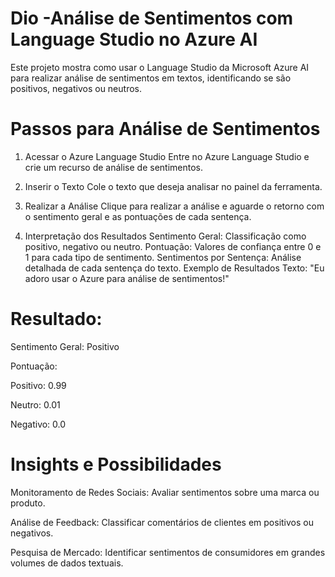 # Dio -Análise de Sentimentos com Language Studio no Azure AI


Este projeto mostra como usar o Language Studio da Microsoft Azure AI para realizar análise de sentimentos em textos, identificando se são positivos, negativos ou neutros.

# Passos para Análise de Sentimentos
1. Acessar o Azure Language Studio
Entre no Azure Language Studio e crie um recurso de análise de sentimentos.

2. Inserir o Texto
Cole o texto que deseja analisar no painel da ferramenta.

3. Realizar a Análise
Clique para realizar a análise e aguarde o retorno com o sentimento geral e as pontuações de cada sentença.

4. Interpretação dos Resultados
Sentimento Geral: Classificação como positivo, negativo ou neutro.
Pontuação: Valores de confiança entre 0 e 1 para cada tipo de sentimento.
Sentimentos por Sentença: Análise detalhada de cada sentença do texto.
Exemplo de Resultados
Texto: "Eu adoro usar o Azure para análise de sentimentos!"

 # Resultado:

Sentimento Geral: Positivo

Pontuação:

Positivo: 0.99

Neutro: 0.01

Negativo: 0.0

# Insights e Possibilidades
Monitoramento de Redes Sociais: Avaliar sentimentos sobre uma marca ou produto.

Análise de Feedback: Classificar comentários de clientes em positivos ou negativos.

Pesquisa de Mercado: Identificar sentimentos de consumidores em grandes volumes de dados textuais.
